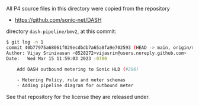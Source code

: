 All P4 source files in this directory were copied from the repository

+ https://github.com/sonic-net/DASH

directory `dash-pipeline/bmv2`, at this commit:

```bash
$ git log -n 1
commit 40b77975a68061f029ecdbdb7a65a8fa9e702593 (HEAD -> main, origin/main, origin/HEAD)
Author: Vijay Srinivasan <8528272+vijasrin@users.noreply.github.com>
Date:   Wed Mar 15 11:59:03 2023 -0700

    Add DASH outbound metering to Sonic HLD (#296)
    
    - Metering Policy, rule and meter schemas
    - Adding pipeline diagram for outbound meter
```

See that repository for the license they are released under.
